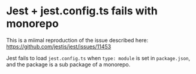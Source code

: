 # Jest + jest.config.ts fails with monorepo

This is a miimal reproduction of the issue described here: https://github.com/jestjs/jest/issues/11453

Jest fails to load `jest.config.ts` when `type: module` is set in `package.json`, and the package is a sub package of a monorepo.
